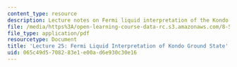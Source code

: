 ```yaml
---
content_type: resource
description: Lecture notes on Fermi liquid interpretation of the Kondo ground state.
file: /media/https%3A/open-learning-course-data-rc.s3.amazonaws.com/8-512-theory-of-solids-ii-spring-2009/065c49d5708283e1e00ad6e930c30e16_MIT8_512s09_lec25.pdf
file_type: application/pdf
resourcetype: Document
title: 'Lecture 25: Fermi Liquid Interpretation of Kondo Ground State'
uid: 065c49d5-7082-83e1-e00a-d6e930c30e16
---
```

